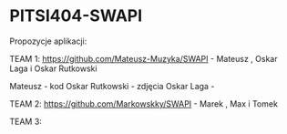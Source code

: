 # PITSI404-SWAPI

Propozycje aplikacji:

TEAM 1:
https://github.com/Mateusz-Muzyka/SWAPI - Mateusz , Oskar Laga i Oskar Rutkowski

Mateusz - kod 
Oskar Rutkowski - zdjęcia
Oskar Laga - 

TEAM 2:
https://github.com/Markowskky/SWAPI - Marek , Max i Tomek

TEAM 3:
